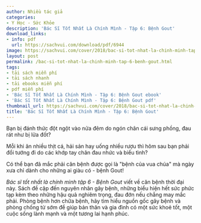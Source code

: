```yaml
---
author: Nhiều tác giả
categories:
- Y Học - Sức Khỏe
description: 'Bác Sĩ Tốt Nhất Là Chính Mình - Tập 6: Bệnh Gout'
download_links:
- info: pdf
  url: https://sachvui.com/download/pdf/6944
image: https://sachvui.com/cover/2018/bac-si-tot-nhat-la-chinh-minh-tap-6-benh-gout.jpg
layout: post
permalink: /bac-si-tot-nhat-la-chinh-minh-tap-6-benh-gout.html
tags:
- tải sách miễn phí
- tải sách nhanh
- tải ebooks miễn phí
- pdf miễn phí
- 'Bác Sĩ Tốt Nhất Là Chính Mình - Tập 6: Bệnh Gout ebook'
- 'Bác Sĩ Tốt Nhất Là Chính Mình - Tập 6: Bệnh Gout pdf'
thumbnail_url: https://sachvui.com/cover/2018/bac-si-tot-nhat-la-chinh-minh-tap-6-benh-gout.jpg
title: 'Bác Sĩ Tốt Nhất Là Chính Mình - Tập 6: Bệnh Gout'
---
```


 <div class="item-desc text-justify"> <p>Bạn bị đánh thức đột ngột vào nửa đêm do ngón chân cái sưng phồng, đau rát như bị lửa đốt?</p><p>Mỗi khi ăn nhiều thịt cá, hải sản hay uống nhiều rượu thì hôm sau bạn phải đổi tướng đi do các khớp tay chân đau nhức và biểu tình?</p><p>Có thể bạn đã mắc phải căn bệnh được gọi là "bệnh của vua chúa" mà ngày xưa chỉ dành cho những ai giàu có - bệnh Gout!</p><p><em>Bác sĩ tốt nhất là chính mình tập 6 - Bệnh Gout</em> viết về căn bệnh thời đại này. Sách đề cập đến nguyên nhân gây bệnh, những biểu hiện hết sức phức tạp kèm theo những hậu quả nghiêm trọng, đau đớn nếu chẳng may mắc phải. Phòng bệnh hơn chữa bệnh, hãy tìm hiểu nguồn gốc gây bệnh và phòng chống từ sớm để giúp bản thân và gia đình có một sức khoẻ tốt, một cuộc sống lành mạnh và một tương lai hạnh phúc.</p> </div>